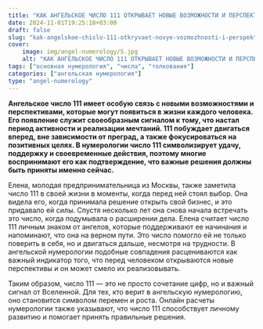 ```yaml
---
title: "КАК АНГЕЛЬСКОЕ ЧИСЛО 111 ОТКРЫВАЕТ НОВЫЕ ВОЗМОЖНОСТИ И ПЕРСПЕКТИВЫ"
date: 2024-11-01T19:25:18+03:00
draft: false
slug: "kak-angelskoe-chislo-111-otkryvaet-novye-vozmozhnosti-i-perspektivy"
cover:
    image: img/angel-numerology/5.jpg
    alt: "КАК АНГЕЛЬСКОЕ ЧИСЛО 111 ОТКРЫВАЕТ НОВЫЕ ВОЗМОЖНОСТИ И ПЕРСПЕКТИВЫ"
tags: ["основная нумерология", "числа", "толкования"]
categories: ["ангельская нумерология"]
type: "angel-numerology"
---
```


**Ангельское число 111 имеет особую связь с новыми возможностями и перспективами, которые могут появиться в жизни каждого человека. Его появление служит своеобразным сигналом к тому, что настал период активности и реализации мечтаний. 111 побуждает двигаться вперед, вне зависимости от преград, а также фокусироваться на позитивных целях. В нумерологии число 111 символизирует удачу, поддержку и своевременные действия, поэтому многие воспринимают его как подтверждение, что важные решения должны быть приняты именно сейчас.**

Елена, молодая предпринимательница из Москвы, также заметила число 111 в своей жизни в моменты, когда перед ней стоял выбор. Она видела его, когда принимала решение открыть свой бизнес, и это придавало ей силы. Спустя несколько лет она снова начала встречать это число, когда подумывала о расширении дела. Елена считает число 111 личным знаком от ангелов, которые поддерживают ее начинания и напоминают, что она на верном пути. Это число помогло ей не только поверить в себя, но и двигаться дальше, несмотря на трудности. В ангельской нумерологии подобные совпадения расцениваются как важный индикатор того, что перед человеком открываются новые перспективы и он может смело их реализовывать.

Таким образом, число 111 — это не просто сочетание цифр, но и важный сигнал от Вселенной. Для тех, кто верит в ангельскую нумерологию, оно становится символом перемен и роста. Онлайн расчеты нумерологии также указывают, что число 111 способствует личному развитию и помогает принять правильные решения.

